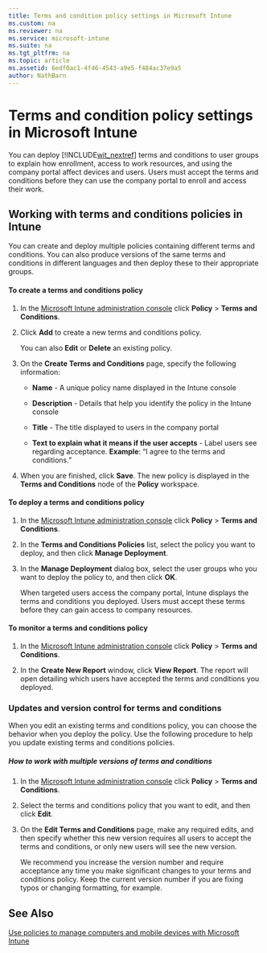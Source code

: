 ```yaml
---
title: Terms and condition policy settings in Microsoft Intune
ms.custom: na
ms.reviewer: na
ms.service: microsoft-intune
ms.suite: na
ms.tgt_pltfrm: na
ms.topic: article
ms.assetid: 6edf0ac1-4f46-4543-a9e5-f484ac37e9a5
author: NathBarn
---
```

# Terms and condition policy settings in Microsoft Intune
You can deploy [!INCLUDE[wit_nextref](../Token/wit_nextref_md.md)] terms and conditions to user groups to explain how enrollment, access to work resources, and using the company portal affect devices and users. Users must accept the terms and conditions before they can use the company portal to enroll and access their work.

## Working with terms and conditions policies in Intune
You can create and deploy multiple policies containing different terms and conditions. You can also produce versions of the same terms and conditions in different languages and then deploy these to their appropriate groups.

#### To create a terms and conditions policy

1.  In the [Microsoft Intune administration console](http://manage.microsoft.com) click **Policy** &gt; **Terms and Conditions**.

2.  Click **Add** to create a new terms and conditions policy.

    You can also **Edit** or **Delete** an existing policy.

3.  On the **Create Terms and Conditions** page, specify the following information:

    -   **Name** - A unique policy name displayed in the Intune console

    -   **Description** - Details that help you identify the policy in the Intune console

    -   **Title** - The title displayed to users in the company portal

    -   **Text to explain what it means if the user accepts** - Label users see regarding acceptance. **Example**: “I agree to the terms and conditions.”

4.  When you are finished, click **Save**. The new policy is displayed in the **Terms and Conditions** node of the **Policy** workspace.

#### To deploy a terms and conditions policy

1.  In the [Microsoft Intune administration console](http://manage.microsoft.com) click **Policy** &gt; **Terms and Conditions**.

2.  In the **Terms and Conditions Policies** list, select the policy you want to deploy, and then click **Manage Deployment**.

3.  In the **Manage Deployment** dialog box, select the user groups who you want to deploy the policy to, and then click **OK**.

    When targeted users access the company portal, Intune displays the terms and conditions you deployed. Users must accept these terms before they can gain access to company resources.

#### To monitor a terms and conditions policy

1.  In the [Microsoft Intune administration console](http://manage.microsoft.com) click **Policy** &gt; **Terms and Conditions**.

2.  In the **Create New Report** window, click **View Report**. The report will open detailing which users have accepted the terms and conditions you deployed.

### <a name="BKMK_TCVers"></a>Updates and version control for terms and conditions
When you edit an existing terms and conditions policy, you can choose the behavior when you deploy the policy. Use the following procedure to help you update existing terms and conditions policies.

##### How to work with multiple versions of terms and conditions

1.  In the [Microsoft Intune administration console](http://manage.microsoft.com) click **Policy** &gt; **Terms and Conditions**.

2.  Select the terms and conditions policy that you want to edit, and then click **Edit**.

3.  On the **Edit Terms and Conditions** page, make any required edits, and then specify whether this new version requires all users to accept the terms and conditions, or only new users will see the new version.

    We recommend you increase the version number and require acceptance any time you make significant changes to your terms and conditions policy. Keep the current version number if you are fixing typos or changing formatting, for example.

## See Also
[Use policies to manage computers and mobile devices with Microsoft Intune](../Topic/Use-policies-to-manage-computers-and-mobile-devices-with-Microsoft-Intune.md)

